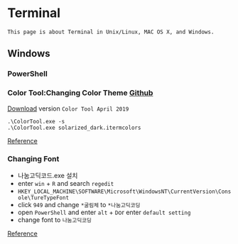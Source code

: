 # Terminal
```
This page is about Terminal in Unix/Linux, MAC OS X, and Windows.
```

## Windows

### PowerShell

### Color Tool:Changing Color Theme [Github](https://github.com/Microsoft/Terminal/tree/master/src/tools/ColorTool)

[Download](https://github.com/microsoft/terminal/releases/tag/1904.29002) version `Color Tool April 2019`

```
.\ColorTool.exe -s
.\ColorTool.exe solarized_dark.itermcolors
```

[Reference](https://github.com/Microsoft/Terminal/tree/master/src/tools/ColorTool)

### Changing Font
- 나눔고딕코드.exe 설치
- enter `win` + `R` and search `regedit`
- `HKEY_LOCAL_MACHINE\SOFTWARE\Microsoft\WindowsNT\CurrentVersion\Console\TureTypeFont`
- click `949` and change `*굴림체` to `*나눔고딕코딩`
- open `PowerShell` and enter `alt` + `D`or enter `default setting`
- change font to `나눔고딕코딩`

[Reference](https://www.delmaster.net/149)
